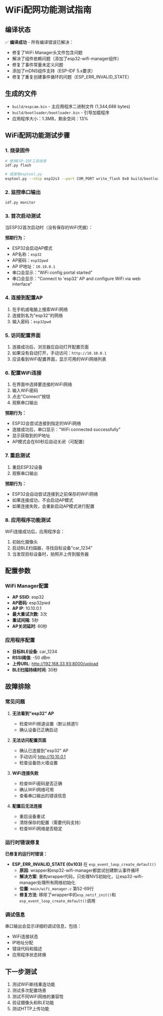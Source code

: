 # WiFi配网功能测试指南

## 编译状态
✅ **编译成功** - 所有编译错误已解决：
- 修复了WiFi Manager头文件包含问题
- 解决了组件依赖问题（添加了esp32-wifi-manager组件）
- 修复了事件常量未定义问题
- 添加了mDNS组件支持（ESP-IDF 5.x要求）
- 修复了重复创建事件循环的问题（ESP_ERR_INVALID_STATE）

## 生成的文件
- `build/espcam.bin` - 主应用程序二进制文件 (1,344,688 bytes)
- `build/bootloader/bootloader.bin` - 引导加载程序
- 应用程序大小：1.3MB，剩余空间：13%

## WiFi配网功能测试步骤

### 1. 烧录固件
```bash
# 使用ESP-IDF工具烧录
idf.py flash

# 或使用esptool.py
esptool.py --chip esp32s3 --port COM_PORT write_flash 0x0 build/bootloader/bootloader.bin 0x8000 build/partition_table/partition-table.bin 0x10000 build/espcam.bin
```

### 2. 监控串口输出
```bash
idf.py monitor
```

### 3. 首次启动测试
当ESP32首次启动时（没有保存的WiFi凭据）：

**预期行为：**
- ESP32会启动AP模式
- AP名称：`esp32`
- AP密码：`esp32pwd`
- AP IP地址：`10.10.0.1`
- 串口会显示："WiFi config portal started"
- 串口会显示："Connect to 'esp32' AP and configure WiFi via web interface"

### 4. 连接到配置AP
1. 在手机或电脑上搜索WiFi网络
2. 连接到名为"esp32"的网络
3. 输入密码：`esp32pwd`

### 5. 访问配置界面
1. 连接成功后，浏览器应自动打开配置页面
2. 如果没有自动打开，手动访问：`http://10.10.0.1`
3. 应该看到WiFi配置界面，显示可用的WiFi网络列表

### 6. 配置WiFi连接
1. 在界面中选择要连接的WiFi网络
2. 输入WiFi密码
3. 点击"Connect"按钮
4. 观察串口输出

**预期行为：**
- ESP32会尝试连接到指定的WiFi网络
- 连接成功后，串口显示："WiFi connected successfully"
- 显示获取到的IP地址
- AP模式会在60秒后自动关闭（可配置）

### 7. 重启测试
1. 重启ESP32设备
2. 观察串口输出

**预期行为：**
- ESP32会自动尝试连接到之前保存的WiFi网络
- 如果连接成功，不会启动AP模式
- 如果连接失败，会重新启动AP模式进行配置

### 8. 应用程序功能测试
WiFi连接成功后，应用程序会：
1. 初始化摄像头
2. 启动BLE扫描器，寻找目标设备"car_1234"
3. 当发现目标设备时，拍照并上传到服务器

## 配置参数

### WiFi Manager配置
- **AP SSID**: esp32
- **AP密码**: esp32pwd
- **AP IP**: 10.10.0.1
- **最大重试次数**: 3次
- **重试间隔**: 5秒
- **AP关闭延时**: 60秒

### 应用程序配置
- **目标BLE设备**: car_1234
- **RSSI阈值**: -50 dBm
- **上传URL**: http://192.168.33.93:8000/upload
- **BLE扫描持续时间**: 30秒

## 故障排除

### 常见问题
1. **无法看到"esp32" AP**
   - 检查WiFi频道设置（默认频道1）
   - 确认设备已正确启动

2. **无法访问配置页面**
   - 确认已连接到"esp32" AP
   - 手动访问 http://10.10.0.1
   - 检查设备防火墙设置

3. **WiFi连接失败**
   - 检查WiFi密码是否正确
   - 确认WiFi网络可用
   - 查看串口输出的错误信息

4. **配置后无法连接**
   - 重启设备重试
   - 清除保存的配置（需要代码支持）
   - 检查WiFi网络是否稳定

### 运行时错误修复
**已修复的运行时错误：**
- **ESP_ERR_INVALID_STATE (0x103)** 在 `esp_event_loop_create_default()`
  - **原因**: wrapper和esp32-wifi-manager都尝试创建默认事件循环
  - **解决方案**: 重构wrapper代码，只处理NVS初始化，让esp32-wifi-manager处理所有网络初始化
  - **位置**: `main/wifi_manager.c` 第52-69行
  - **修复方法**: 移除了wrapper中的`esp_netif_init()`和`esp_event_loop_create_default()`调用

### 调试信息
串口输出会显示详细的调试信息，包括：
- WiFi连接状态
- IP地址分配
- 错误代码和描述
- 应用程序状态转换

## 下一步测试
1. 测试WiFi断线重连功能
2. 测试多次配置场景
3. 测试不同WiFi网络的兼容性
4. 验证摄像头和BLE功能
5. 测试HTTP上传功能
